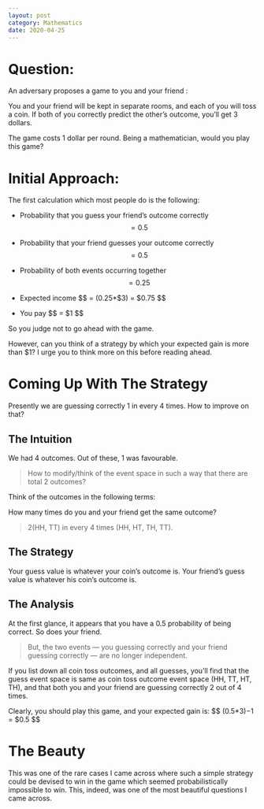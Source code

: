 ```yaml
---
layout: post
category: Mathematics
date: 2020-04-25
---
```


# Question:

An adversary proposes a game to you and your friend :

You and your friend will be kept in separate rooms, and each of you will toss a coin. If both of you correctly predict the other’s outcome, you’ll get 3 dollars.

The game costs 1 dollar per round. Being a mathematician, would you play this game?


# Initial Approach:

The first calculation which most people do is the following:

* Probability that you guess your friend’s outcome correctly $$ = 0.5 $$

* Probability that your friend guesses your outcome correctly $$ = 0.5 $$

* Probability of both events occurring together $$ = 0.25 $$

* Expected income $$ = (0.25*$3) = $0.75 $$

* You pay $$ = $1 $$

So you judge not to go ahead with the game.

However, can you think of a strategy by which your expected gain is more than $1?
I urge you to think more on this before reading ahead.


# Coming Up With The Strategy

Presently we are guessing correctly 1 in every 4 times. How to improve on that?

## The Intuition

We had 4 outcomes. Out of these, 1 was favourable.

>How to modify/think of the event space in such a way that there are total 2 outcomes?

Think of the outcomes in the following terms:

How many times do you and your friend get the same outcome?

> 2(HH, TT) in every 4 times (HH, HT, TH, TT).

## The Strategy

Your guess value is whatever your coin’s outcome is.
Your friend’s guess value is whatever his coin’s outcome is.

## The Analysis

At the first glance, it appears that you have a 0.5 probability of being correct. So does your friend.

>But, the two events — you guessing correctly and your friend guessing correctly — are no longer independent.

If you list down all coin toss outcomes, and all guesses, you’ll find that the guess event space is same as coin toss outcome event space (HH, TT, HT, TH), and that both you and your friend are guessing correctly 2 out of 4 times.

Clearly, you should play this game, and your expected gain is:
$$ (0.5*$3)-$1 = $0.5 $$

# The Beauty

This was one of the rare cases I came across where such a simple strategy could be devised to win in the game which seemed probabilistically impossible to win.
This, indeed, was one of the most beautiful questions I came across.
